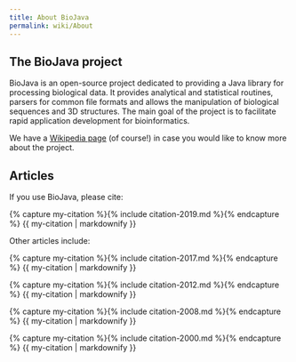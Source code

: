 ```yaml
---
title: About BioJava
permalink: wiki/About
---
```


The BioJava project
-------------------

BioJava is an open-source project dedicated to providing a Java library for processing biological data. It provides analytical and statistical routines, parsers for common file formats and allows the manipulation of biological sequences and 3D structures. The main goal of the project is to facilitate rapid application development for bioinformatics.

We have a <a href="https://wikipedia.org/wiki/BioJava">Wikipedia page</a> (of course!) in case you would like to know more about the project.

Articles
--------

If you use BioJava, please cite:

  {% capture my-citation %}{% include citation-2019.md %}{% endcapture %}
  {{ my-citation | markdownify }}

Other articles include:

  {% capture my-citation %}{% include citation-2017.md %}{% endcapture %}
  {{ my-citation | markdownify }}

  {% capture my-citation %}{% include citation-2012.md %}{% endcapture %}
  {{ my-citation | markdownify }}

  {% capture my-citation %}{% include citation-2008.md %}{% endcapture %}
  {{ my-citation | markdownify }}

  {% capture my-citation %}{% include citation-2000.md %}{% endcapture %}
  {{ my-citation | markdownify }}

